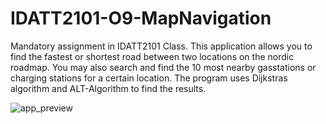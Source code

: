 # IDATT2101-O9-MapNavigation
Mandatory assignment in IDATT2101 Class. This application allows you to find the fastest or shortest road between two locations on the nordic roadmap. You may also search and find the 10 most nearby gasstations or charging stations for a certain location. The program uses Dijkstras algorithm and ALT-Algorithm to find the results.

![app_preview](https://user-images.githubusercontent.com/7690439/143087769-4ba5266a-d311-49fc-a15b-baf8ae1a49e0.png "Application preview")
